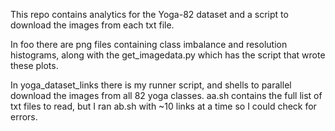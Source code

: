 This repo contains analytics for the Yoga-82 dataset and a script to download the images from each txt file. 

In foo there are png files containing class imbalance and resolution histograms, along with the get_imagedata.py which has the script that wrote these plots.

In yoga_dataset_links there is my runner script, and shells to parallel download the images from all 82 yoga classes. aa.sh contains the full list of txt files to read, but I ran ab.sh with ~10 links at a time so I could check for errors. 